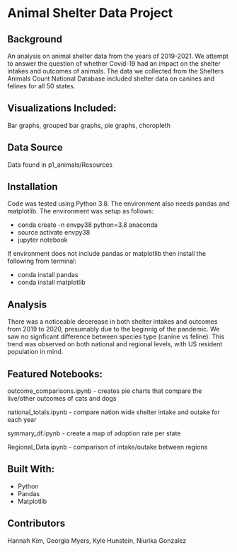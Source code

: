 # Animal Shelter Data Project

## Background

An analysis on animal shelter data from the years of 2019-2021. We attempt to answer the question of whether Covid-19 had an impact on the shelter intakes and outcomes of animals. The data we collected from the Shelters Animals Count National Database included shelter data on canines and felines for all 50 states. 


## Visualizations Included:
Bar graphs, grouped bar graphs, pie graphs, choropleth

## Data Source
Data found in p1_animals/Resources


## Installation
Code was tested using Python 3.8.  The environment also needs pandas and matplotlib. The environment was setup as follows:

* conda create -n envpy38 python=3.8 anaconda
* source activate envpy38
* jupyter notebook

If environment does not include pandas or matplotlib then install the following from terminal:

* conda install pandas
* conda install matplotlib



## Analysis
There was a noticeable decerease in both shelter intakes and outcomes from 2019 to 2020, presumably due to the beginnig of the pandemic. We saw no signficant difference between species type (canine vs feline). This trend was observed on both national and regional levels, with US resident population in mind. 

## Featured Notebooks:

outcome_comparisons.ipynb - creates pie charts that compare the live/other outcomes of cats and dogs

national_totals.ipynb - compare nation wide shelter intake and outake for each year

symmary_df.ipynb - create a map of adoption rate per state

Regional_Data.ipynb - comparison of intake/outake between regions

## Built With:
* Python 
* Pandas 
* Matplotlib


## Contributors

Hannah Kim, Georgia Myers, Kyle Hunstein, Niurika Gonzalez
